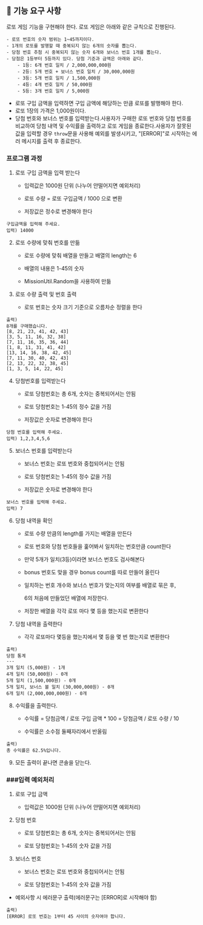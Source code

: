 ## 🚀 기능 요구 사항

로또 게임 기능을 구현해야 한다. 로또 게임은 아래와 같은 규칙으로 진행된다.

```
- 로또 번호의 숫자 범위는 1~45까지이다.
- 1개의 로또를 발행할 때 중복되지 않는 6개의 숫자를 뽑는다.
- 당첨 번호 추첨 시 중복되지 않는 숫자 6개와 보너스 번호 1개를 뽑는다.
- 당첨은 1등부터 5등까지 있다. 당첨 기준과 금액은 아래와 같다.
    - 1등: 6개 번호 일치 / 2,000,000,000원
    - 2등: 5개 번호 + 보너스 번호 일치 / 30,000,000원
    - 3등: 5개 번호 일치 / 1,500,000원
    - 4등: 4개 번호 일치 / 50,000원
    - 5등: 3개 번호 일치 / 5,000원
```

- 로또 구입 금액을 입력하면 구입 금액에 해당하는 만큼 로또를 발행해야 한다.
- 로또 1장의 가격은 1,000원이다.
- 당첨 번호와 보너스 번호를 입력받는다.사용자가 구매한 로또 번호와 당첨 번호를 비교하여 당첨 내역 및 수익률을 출력하고 로또 게임을 종료한다.사용자가 잘못된 값을 입력할 경우 `throw`문을 사용해 예외를 발생시키고, "[ERROR]"로 시작하는 에러 메시지를 출력 후 종료한다.
  
  

### 프로그램 과정

1. 로또 구입 금액을 입력 받는다
   
   - 입력값은 1000원 단위 (나누어 안떨어지면 예외처리)
   
   - 로또 수량 = 로또 구입금액 / 1000 으로 변환
   
   - 저장값은 정수로 변경해야 한다

```
구입금액을 입력해 주세요.
입력) 14000 
```

2. 로또 수량에 맞춰 번호를 만듦
   
   - 로또 수량에 맞춰 배열을 만들고 배열의 length는 6
   
   - 배열의 내용은 1-45의 숫자
   
   - MissionUtil.Random을 사용하여 만듦



3. 로또 수량 출력 및 번호 출력
   
   - 로또 번호는 숫자 크기 기준으로 오름차순 정렬을 한다

```
출력) 
8개를 구매했습니다.
[8, 21, 23, 41, 42, 43]
[3, 5, 11, 16, 32, 38]
[7, 11, 16, 35, 36, 44]
[1, 8, 11, 31, 41, 42]
[13, 14, 16, 38, 42, 45]
[7, 11, 30, 40, 42, 43]
[2, 13, 22, 32, 38, 45]
[1, 3, 5, 14, 22, 45]
```

4. 당첨번호를 입력받는다
   
   - 로또 당첨번호는 총 6개, 숫자는 중복되어서는 안됨
   
   - 로또 당첨번호는 1-45의 정수 값을 가짐
   
   - 저장값은 숫자로 변경해야 한다

```
당첨 번호를 입력해 주세요.
입력) 1,2,3,4,5,6 
```

5. 보너스 번호를 입력받는다
   
   - 보너스 번호는 로또 번호와 중첩되어서는 안됨
   
   - 로또 당첨번호는 1-45의 정수 값을 가짐
   
   - 저장값은 숫자로 변경해야 한다

```
보너스 번호를 입력해 주세요.
입력) 7
```



6. 당첨 내역을 확인
   
   - 로또 수량 만큼의 length를 가지는 배열을 만든다
   
   - 로또 번호와 당첨 번호들을 훑어봐서 일치하는 번호만큼 count한다
   
   - 만약 5개가 일치(3등)이라면 보너스 번호도 검사해본다
   
   - bonus 번호도 맞을 경우 bonus count를 따로 만들어 올린다
   
   - 일치하는 번호 개수와 보너스 번호가 맞는지의 여부를 배열로 묶은 후,
     
     6의 처음에 만들었던 배열에 저장한다.
   
   - 저장한 배열을 각각 로또 마다 몇 등을 했는지로 변환한다



7. 당첨 내역을 출력한다
   
   - 각각 로또마다 몇등을 했는지에서 몇 등을 몇 번 했는지로 변환한다

```
출력) 
당첨 통계
---
3개 일치 (5,000원) - 1개
4개 일치 (50,000원) - 0개
5개 일치 (1,500,000원) - 0개
5개 일치, 보너스 볼 일치 (30,000,000원) - 0개
6개 일치 (2,000,000,000원) - 0개
```

8. 수익률을 출력한다.
   
   - 수익률 = 당첨금액 / 로또 구입 금액 * 100 = 당첨금액 / 로또 수량 / 10
   
   - 수익률은 소수점 둘째자리에서 반올림

```
출력)
총 수익률은 62.5%입니다.
```

9. 모든 출력이 끝나면 콘솔을 닫는다.

### ###입력 예외처리

1. 로또 구입 금액
   
   - 입력값은 1000원 단위 (나누어 안떨어지면 예외처리)
     
     

2. 당첨 번호
   
   - 로또 당첨번호는 총 6개, 숫자는 중복되어서는 안됨
   
   - 로또 당첨번호는 1-45의 숫자 값을 가짐
     
     

3. 보너스 번호
   
   - 보너스 번호는 로또 번호와 중첩되어서는 안됨
   
   - 로또 당첨번호는 1-45의 숫자 값을 가짐
     
     
- 예외사항 시 에러문구 출력(에러문구는 [ERROR]로 시작해야 함)

```
출력)
[ERROR] 로또 번호는 1부터 45 사이의 숫자여야 합니다.
```
